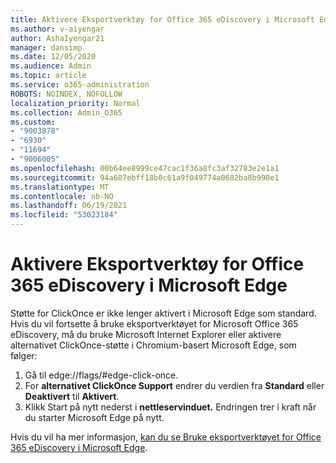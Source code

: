 ```yaml
---
title: Aktivere Eksportverktøy for Office 365 eDiscovery i Microsoft Edge
ms.author: v-aiyengar
author: AshaIyengar21
manager: dansimp
ms.date: 12/05/2020
ms.audience: Admin
ms.topic: article
ms.service: o365-administration
ROBOTS: NOINDEX, NOFOLLOW
localization_priority: Normal
ms.collection: Admin_O365
ms.custom:
- "9003878"
- "6930"
- "11694"
- "9006005"
ms.openlocfilehash: 00b64ee8999ce47cac1f36a8fc3af32783e2e1a1
ms.sourcegitcommit: 94a687ebff18b0c61a9f049774a0682ba8b998e1
ms.translationtype: MT
ms.contentlocale: nb-NO
ms.lasthandoff: 06/19/2021
ms.locfileid: "53023184"
---
```

# <a name="enable-office-365-ediscovery-export-tool-in-microsoft-edge"></a>Aktivere Eksportverktøy for Office 365 eDiscovery i Microsoft Edge

Støtte for ClickOnce er ikke lenger aktivert i Microsoft Edge som standard. Hvis du vil fortsette å bruke eksportverktøyet for Microsoft Office 365 eDiscovery, må du bruke Microsoft Internet Explorer eller aktivere alternativet ClickOnce-støtte i Chromium-basert Microsoft Edge, som følger:

1. Gå til edge://flags/#edge-click-once.
1. For **alternativet ClickOnce Support** endrer du verdien fra **Standard** eller **Deaktivert** til **Aktivert**.
1. Klikk Start på nytt nederst i **nettleservinduet.** Endringen trer i kraft når du starter Microsoft Edge på nytt.

Hvis du vil ha mer informasjon, [kan du se Bruke eksportverktøyet for Office 365 eDiscovery i Microsoft Edge](https://go.microsoft.com/fwlink/?linkid=2111611).
